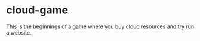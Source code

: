 # cloud-game

This is the beginnings of a game where you buy cloud resources and try run a website.
